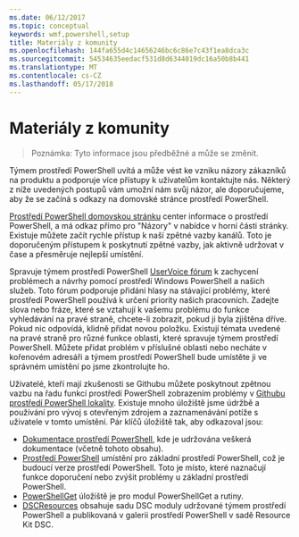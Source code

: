 ```yaml
---
ms.date: 06/12/2017
ms.topic: conceptual
keywords: wmf,powershell,setup
title: Materiály z komunity
ms.openlocfilehash: 144fa655d4c14656246bc6c86e7c43f1ea8dca3c
ms.sourcegitcommit: 54534635eedacf531d8d6344019dc16a50b8b441
ms.translationtype: MT
ms.contentlocale: cs-CZ
ms.lasthandoff: 05/17/2018
---
```

# <a name="community-resources"></a>Materiály z komunity #
> Poznámka: Tyto informace jsou předběžné a může se změnit.

Týmem prostředí PowerShell uvítá a může vést ke vzniku názory zákazníků na produktu a podporuje více přístupy k uživatelům kontaktujte nás.
Některý z níže uvedených postupů vám umožní nám svůj názor, ale doporučujeme, aby že se začíná s odkazy na domovské stránce prostředí PowerShell.

[Prostředí PowerShell domovskou stránku](https://microsoft.com/powershell) center informace o prostředí PowerShell, a má odkaz přímo pro "Názory" v nabídce v horní části stránky.
Existuje můžete začít rychle přístup k naší zpětné vazby kanálů.
Toto je doporučeným přístupem k poskytnutí zpětné vazby, jak aktivně udržovat v čase a přesměruje nejlepší umístění.

Spravuje týmem prostředí PowerShell [UserVoice fórum](https://windowsserver.uservoice.com/forums/301869-powershell/) k zachycení problémech a návrhy pomocí prostředí Windows PowerShell a našich služeb.
Toto fórum podporuje přidání hlasy na stávající problémy, které prostředí PowerShell používá k určení priority našich pracovních.
Zadejte slova nebo fráze, které se vztahují k vašemu problému do funkce vyhledávání na pravé straně, chcete-li zobrazit, pokud ji byla zjištěna dříve.
Pokud nic odpovídá, klidně přidat novou položku.
Existují témata uvedené na pravé straně pro různé funkce oblasti, které spravuje týmem prostředí PowerShell.
Můžete přidat problém v příslušné oblasti nebo necháte v kořenovém adresáři a týmem prostředí PowerShell bude umístěte ji ve správném umístění po jsme zkontrolujte ho.

Uživatelé, kteří mají zkušenosti se Githubu můžete poskytnout zpětnou vazbu na řadu funkcí prostředí PowerShell zobrazením problémy v [Githubu prostředí PowerShell lokality](https://github.com/powershell).
Existuje mnoho úložiště jsme údržbě a používání pro vývoj s otevřeným zdrojem a zaznamenávání potíže s uživatele v tomto umístění.
Pár klíčů úložiště tak, aby odkazoval jsou:

* [Dokumentace prostředí PowerShell](https://github.com/PowerShell/powershell-docs), kde je udržována veškerá dokumentace (včetně tohoto obsahu).
* [Prostředí PowerShell](https://github.com/PowerShell/powershell) umístění pro základní prostředí PowerShell, což je budoucí verze prostředí PowerShell.
Toto je místo, které naznačují funkce doporučení nebo zvýšit problémy u základní prostředí PowerShell.
* [PowerShellGet](https://github.com/PowerShell/powershellget) úložiště je pro modul PowerShellGet a rutiny.
* [DSCResources](https://github.com/PowerShell/DscResources) obsahuje sadu DSC moduly udržované týmem prostředí PowerShell a publikovaná v galerii prostředí PowerShell v sadě Resource Kit DSC.

